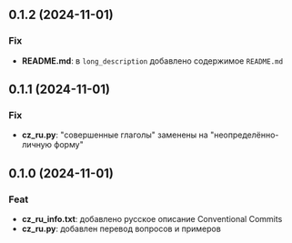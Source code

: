 ## 0.1.2 (2024-11-01)

### Fix

- **README.md**: в `long_description` добавлено содержимое `README.md`

## 0.1.1 (2024-11-01)

### Fix

- **cz_ru.py**: "совершенные глаголы" заменены на "неопределённо-личную форму"

## 0.1.0 (2024-11-01)

### Feat

- **cz_ru_info.txt**: добавлено русское описание Conventional Commits
- **cz_ru.py**: добавлен перевод вопросов и примеров
